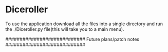 # Diceroller
To use the application download all the files into a single directory and run the ./Diceroller.py file(this will take you to a main menu).

############################
 Future plans/patch notes 
############################


